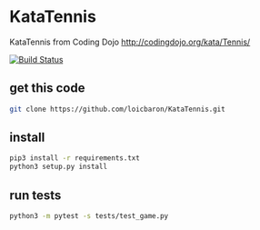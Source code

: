 # KataTennis
KataTennis from Coding Dojo 
http://codingdojo.org/kata/Tennis/

[![Build Status](https://travis-ci.org/loicbaron/KataTennis.svg?branch=master)](https://travis-ci.org/loicbaron/KataTennis)

## get this code
```bash
git clone https://github.com/loicbaron/KataTennis.git
```

## install
```bash
pip3 install -r requirements.txt
python3 setup.py install
```

## run tests
```bash
python3 -m pytest -s tests/test_game.py
```


